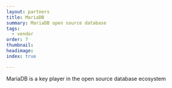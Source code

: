 ```yaml
---
layout: partners
title: MariaDB
summary: MariaDB open source database
tags:
  - vendor
order: 7
thumbnail:
headimage:
index: true

---
```


MariaDB is a key player in the open source database ecosystem
